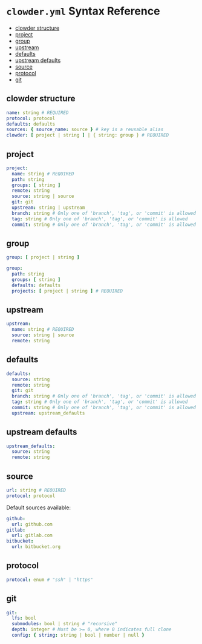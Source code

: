 # `clowder.yml` Syntax Reference

- [clowder structure](#clowder-structure)
- [project](#project)
- [group](#group)
- [upstream](#upstream)
- [defaults](#defaults)
- [upstream defaults](#upstream-defaults)
- [source](#source)
- [protocol](#protocol)
- [git](#git)

## clowder structure

```yaml
name: string # REQUIRED
protocol: protocol
defaults: defaults
sources: { source_name: source } # key is a reusable alias
clowder: [ project | string ] | { string: group } # REQUIRED
```

## project

```yaml
project:
  name: string # REQUIRED
  path: string
  groups: [ string ]
  remote: string
  source: string | source
  git: git
  upstream: string | upstream
  branch: string # Only one of 'branch', 'tag', or 'commit' is allowed
  tag: string # Only one of 'branch', 'tag', or 'commit' is allowed
  commit: string # Only one of 'branch', 'tag', or 'commit' is allowed
```

## group

```yaml
group: [ project | string ]
```

```yaml
group:
  path: string
  groups: [ string ]
  defaults: defaults
  projects: [ project | string ] # REQUIRED
```

## upstream

```yaml
upstream:
  name: string # REQUIRED
  source: string | source
  remote: string
```

## defaults

```yaml
defaults:
  source: string
  remote: string
  git: git
  branch: string # Only one of 'branch', 'tag', or 'commit' is allowed
  tag: string # Only one of 'branch', 'tag', or 'commit' is allowed
  commit: string # Only one of 'branch', 'tag', or 'commit' is allowed
  upstream: upstream_defaults
```

## upstream defaults

```yaml
upstream_defaults:
  source: string
  remote: string
```

## source

```yaml
url: string # REQUIRED
protocol: protocol
```

Default sources available:

```yaml
github:
  url: github.com
gitlab:
  url: gitlab.com
bitbucket:
  url: bitbucket.org
```

## protocol

```yaml
protocol: enum # "ssh" | "https"
```

## git

```yaml
git:
  lfs: bool
  submodules: bool | string # "recursive"
  depth: integer # Must be >= 0, where 0 indicates full clone
  config: { string: string | bool | number | null }
```
